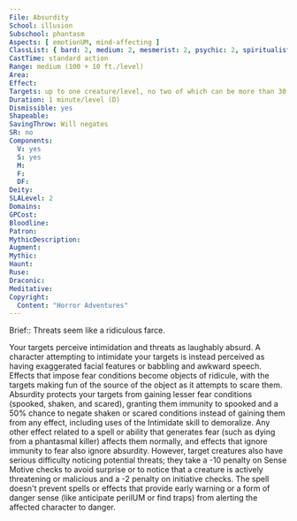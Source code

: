 ```yaml
---
File: Absurdity
School: illusion
Subschool: phantasm
Aspects: [ emotionUM, mind-affecting ]
ClassList: { bard: 2, medium: 2, mesmerist: 2, psychic: 2, spiritualist: 2 }
CastTime: standard action
Range: medium (100 + 10 ft./level)
Area: 
Effect: 
Targets: up to one creature/level, no two of which can be more than 30 ft. apart
Duration: 1 minute/level (D)
Dismissible: yes
Shapeable: 
SavingThrow: Will negates
SR: no
Components:
  V: yes
  S: yes
  M: 
  F: 
  DF: 
Deity: 
SLALevel: 2
Domains: 
GPCost: 
Bloodline: 
Patron: 
MythicDescription: 
Augment: 
Mythic: 
Haunt: 
Ruse: 
Draconic: 
Meditative: 
Copyright:
  Content: "Horror Adventures"
---
```

Brief:: Threats seem like a ridiculous farce.

Your targets perceive intimidation and threats as laughably absurd. A character attempting to intimidate your targets is instead perceived as having exaggerated facial features or babbling and awkward speech. Effects that impose fear conditions become objects of ridicule, with the targets making fun of the source of the object as it attempts to scare them.  Absurdity protects your targets from gaining lesser fear conditions (spooked, shaken, and scared), granting them immunity to spooked and a 50% chance to negate shaken or scared conditions instead of gaining them from any effect, including uses of the Intimidate skill to demoralize. Any other effect related to a spell or ability that generates fear (such as dying from a phantasmal killer) affects them normally, and effects that ignore immunity to fear also ignore absurdity.  However, target creatures also have serious difficulty noticing potential threats; they take a -10 penalty on Sense Motive checks to avoid surprise or to notice that a creature is actively threatening or malicious and a -2 penalty on initiative checks. The spell doesn't prevent spells or effects that provide early warning or a form of danger sense (like anticipate perilUM or find traps) from alerting the affected character to danger.
